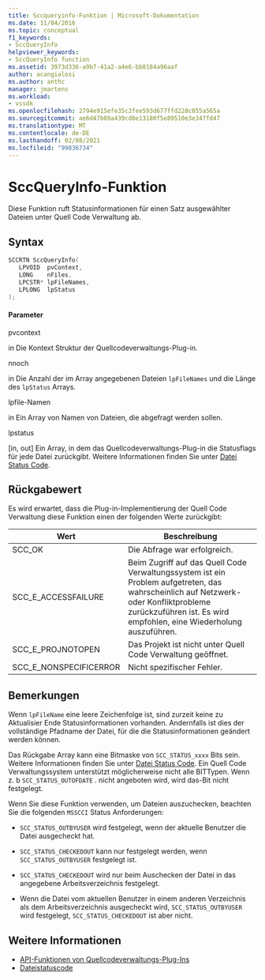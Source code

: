 ```yaml
---
title: Sccqueryinfo-Funktion | Microsoft-Dokumentation
ms.date: 11/04/2016
ms.topic: conceptual
f1_keywords:
- SccQueryInfo
helpviewer_keywords:
- SccQueryInfo function
ms.assetid: 3973d336-a9b7-41a2-a4e6-bb8184a96aaf
author: acangialosi
ms.author: anthc
manager: jmartens
ms.workload:
- vssdk
ms.openlocfilehash: 2794e915efe35c2fee593d677ffd228c055a565a
ms.sourcegitcommit: ae6d47b09a439cd0e13180f5e89510e3e347fd47
ms.translationtype: MT
ms.contentlocale: de-DE
ms.lasthandoff: 02/08/2021
ms.locfileid: "99836734"
---
```

# <a name="sccqueryinfo-function"></a>SccQueryInfo-Funktion
Diese Funktion ruft Statusinformationen für einen Satz ausgewählter Dateien unter Quell Code Verwaltung ab.

## <a name="syntax"></a>Syntax

```cpp
SCCRTN SccQueryInfo(
   LPVOID  pvContext,
   LONG    nFiles,
   LPCSTR* lpFileNames,
   LPLONG  lpStatus
);
```

#### <a name="parameters"></a>Parameter
 pvcontext

in Die Kontext Struktur der Quellcodeverwaltungs-Plug-in.

 nnoch

in Die Anzahl der im Array angegebenen Dateien `lpFileNames` und die Länge des `lpStatus` Arrays.

 lpfile-Namen

in Ein Array von Namen von Dateien, die abgefragt werden sollen.

 lpstatus

[in, out] Ein Array, in dem das Quellcodeverwaltungs-Plug-in die Statusflags für jede Datei zurückgibt. Weitere Informationen finden Sie unter [Datei Status Code](../extensibility/file-status-code-enumerator.md).

## <a name="return-value"></a>Rückgabewert
 Es wird erwartet, dass die Plug-in-Implementierung der Quell Code Verwaltung diese Funktion einen der folgenden Werte zurückgibt:

|Wert|Beschreibung|
|-----------|-----------------|
|SCC_OK|Die Abfrage war erfolgreich.|
|SCC_E_ACCESSFAILURE|Beim Zugriff auf das Quell Code Verwaltungssystem ist ein Problem aufgetreten, das wahrscheinlich auf Netzwerk-oder Konfliktprobleme zurückzuführen ist. Es wird empfohlen, eine Wiederholung auszuführen.|
|SCC_E_PROJNOTOPEN|Das Projekt ist nicht unter Quell Code Verwaltung geöffnet.|
|SCC_E_NONSPECIFICERROR|Nicht spezifischer Fehler.|

## <a name="remarks"></a>Bemerkungen
 Wenn `lpFileName` eine leere Zeichenfolge ist, sind zurzeit keine zu Aktualisier Ende Statusinformationen vorhanden. Andernfalls ist dies der vollständige Pfadname der Datei, für die die Statusinformationen geändert werden können.

 Das Rückgabe Array kann eine Bitmaske von `SCC_STATUS_xxxx` Bits sein. Weitere Informationen finden Sie unter [Datei Status Code](../extensibility/file-status-code-enumerator.md). Ein Quell Code Verwaltungssystem unterstützt möglicherweise nicht alle BITTypen. Wenn z. b `SCC_STATUS_OUTOFDATE` . nicht angeboten wird, wird das-Bit nicht festgelegt.

 Wenn Sie diese Funktion verwenden, um Dateien auszuchecken, beachten Sie die folgenden `MSSCCI` Status Anforderungen:

- `SCC_STATUS_OUTBYUSER` wird festgelegt, wenn der aktuelle Benutzer die Datei ausgecheckt hat.

- `SCC_STATUS_CHECKEDOUT` kann nur festgelegt werden, wenn `SCC_STATUS_OUTBYUSER` festgelegt ist.

- `SCC_STATUS_CHECKEDOUT` wird nur beim Auschecken der Datei in das angegebene Arbeitsverzeichnis festgelegt.

- Wenn die Datei vom aktuellen Benutzer in einem anderen Verzeichnis als dem Arbeitsverzeichnis ausgecheckt wird, `SCC_STATUS_OUTBYUSER` wird festgelegt, `SCC_STATUS_CHECKEDOUT` ist aber nicht.

## <a name="see-also"></a>Weitere Informationen
- [API-Funktionen von Quellcodeverwaltungs-Plug-Ins](../extensibility/source-control-plug-in-api-functions.md)
- [Dateistatuscode](../extensibility/file-status-code-enumerator.md)
